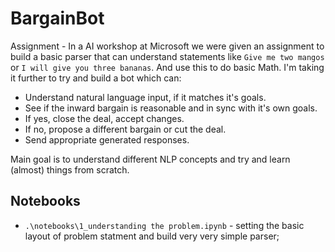 # BargainBot
Assignment - In a AI workshop at Microsoft we were given an assignment to build a basic parser that can understand statements like `Give me two mangos` or `I will give you three bananas`. And use this to do basic Math. I'm taking it further to try and build a bot which can:

  - Understand natural language input, if it matches it's goals.
  - See if the inward bargain is reasonable and in sync with it's own goals.
  - If yes, close the deal, accept changes.
  - If no, propose a different bargain or cut the deal.
  - Send appropriate generated responses.

Main goal is to understand different NLP concepts and try and learn (almost) things from scratch.

## Notebooks
 - `.\notebooks\1_understanding the problem.ipynb` - setting the basic layout of problem statment and build very very simple parser;
